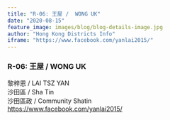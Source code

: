 ```yaml
---
title: "R-06: 王屋 /  WONG UK"
date: "2020-08-15"
feature_image: images/blog/blog-details-image.jpg
author: "Hong Kong Districts Info"
iframe: "https://www.facebook.com/yanlai2015/"
---
```


### R-06: 王屋 /  WONG UK  
黎梓恩 /  LAI TSZ YAN  
沙田區 / Sha Tin  
沙田區政 /  Community Shatin  
https://www.facebook.com/yanlai2015/
